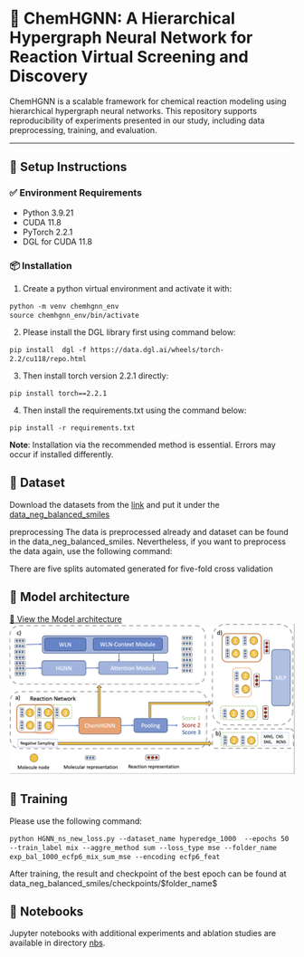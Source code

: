 # 📘 ChemHGNN: A Hierarchical Hypergraph Neural Network for Reaction Virtual Screening and Discovery

ChemHGNN is a scalable framework for chemical reaction modeling using hierarchical hypergraph neural networks. This repository supports reproducibility of experiments presented in our study, including data preprocessing, training, and evaluation.

---

## 🔧 Setup Instructions

### ✅ Environment Requirements

- Python 3.9.21  
- CUDA 11.8  
- PyTorch 2.2.1  
- DGL for CUDA 11.8  

### 📦 Installation

1. Create a python virtual environment and activate it with:
```
python -m venv chemhgnn_env
source chemhgnn_env/bin/activate
```
2. Please install the DGL library first using command below:
```
pip install  dgl -f https://data.dgl.ai/wheels/torch-2.2/cu118/repo.html
```

3. Then install torch version 2.2.1 directly:
```
pip install torch==2.2.1
```
4. Then install the requirements.txt using the command below:
```
pip install -r requirements.txt
```
**Note**: Installation via the recommended method is essential. Errors may occur if installed differently.

## 📁 Dataset
Download the datasets from the [link](https://drive.google.com/drive/folders/1MIXddERcv0scsVF5j6LFL8fooKtL6wdx?usp=drive_link) and put it under the [data_neg_balanced_smiles](\data_neg_balanced_smiles)

preprocessing
The data is preprocessed already and dataset can be found in the data\_neg\_balanced\_smiles. Nevertheless, if you want to preprocess the data again, use the following command:


There are five splits automated generated for five-fold cross validation

## 🧠 Model architecture
[📄 View the Model architecture](pictures/pipeline_overview.pdf)
![Page 1](pictures/pipeline_overview.png)

## 🚀 Training
Please use the following command:
```
python HGNN_ns_new_loss.py --dataset_name hyperedge_1000  --epochs 50 --train_label mix --aggre_method sum --loss_type mse --folder_name exp_bal_1000_ecfp6_mix_sum_mse --encoding ecfp6_feat
```

After training, the result and checkpoint of the best epoch can be found at data\_neg\_balanced\_smiles/checkpoints/\$folder\_name\$

## 📓  Notebooks
Jupyter notebooks with additional experiments and ablation studies are available in directory [nbs](nbs/).

